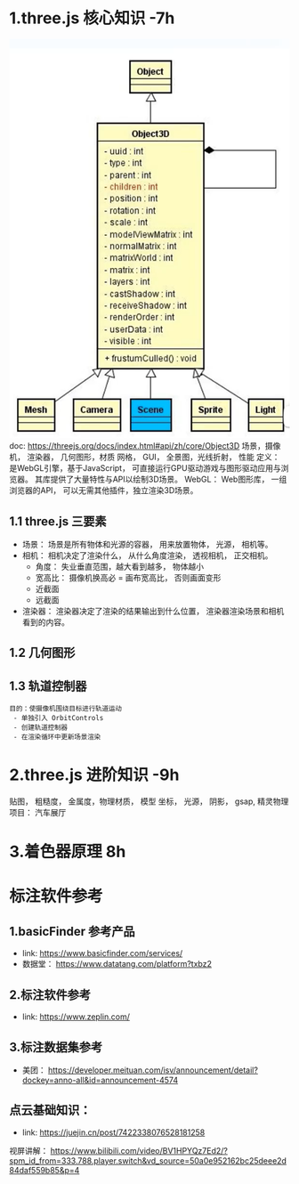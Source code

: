 # 1.three.js 核心知识 -7h
![alt text](image.png)
doc: https://threejs.org/docs/index.html#api/zh/core/Object3D 
  场景，摄像机， 渲染器， 几何图形，材质
  网格， GUI， 全景图，光线折射， 性能
  定义： 是WebGL引擎，基于JavaScript， 可直接运行GPU驱动游戏与图形驱动应用与浏览器。 其库提供了大量特性与API以绘制3D场景。
  WebGL： Web图形库， 一组浏览器的API， 可以无需其他插件，独立渲染3D场景。
  ## 1.1 three.js 三要素
  - 场景： 场景是所有物体和光源的容器， 用来放置物体， 光源， 相机等。
  - 相机： 相机决定了渲染什么， 从什么角度渲染， 透视相机， 正交相机。
      - 角度： 失业垂直范围，越大看到越多， 物体越小
      - 宽高比： 摄像机换高必 = 画布宽高比， 否则画面变形
      - 近截面
      - 远截面
  - 渲染器： 渲染器决定了渲染的结果输出到什么位置， 渲染器渲染场景和相机看到的内容。
  ## 1.2 几何图形
  ## 1.3 轨道控制器
    目的：使摄像机围绕目标进行轨道运动
     - 单独引入 OrbitControls 
     - 创建轨道控制器
     - 在渲染循环中更新场景渲染
# 2.three.js 进阶知识 -9h
  贴图， 粗糙度， 金属度，物理材质， 模型
  坐标， 光源， 阴影， gsap, 精灵物理
  项目： 汽车展厅
# 3.着色器原理 8h


# 标注软件参考
## 1.basicFinder 参考产品
  - link: https://www.basicfinder.com/services/
  - 数据堂： https://www.datatang.com/platform?txbz2

## 2.标注软件参考
  - link: https://www.zeplin.com/

## 3.标注数据集参考
  - 美团： https://developer.meituan.com/isv/announcement/detail?dockey=anno-all&id=announcement-4574 

## 点云基础知识：
  - link: https://juejin.cn/post/7422338076528181258 

  视屏讲解： https://www.bilibili.com/video/BV1HPYQz7Ed2/?spm_id_from=333.788.player.switch&vd_source=50a0e952162bc25deee2d84daf559b85&p=4